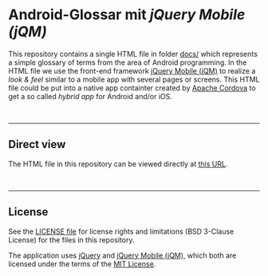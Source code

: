 # Android-Glossar mit *jQuery Mobile (jQM)*

This repository contains a single HTML file in folder [docs/](docs/ ) which 
represents a simple glossary of terms from the area of Android programming.
In the HTML file we use the front-end framework 
[jQuery Mobile (jQM)](http://jquerymobile.com) to realize
a *look & feel* similar to a mobile app with several pages or screens.
This HTML file could be put into a native app containter created by
[Apache Cordova](https://cordova.apache.org/) to get a so called *hybrid app* for Android and/or iOS.

<br>

----
## Direct view

The HTML file in this repository can be viewed directly at [this URL](https://mdecker-mobilecomputing.github.io/HTML_AndroidGlossar/index.html).

<br>

----
## License

See the [LICENSE file](LICENSE.md) for license rights and limitations (BSD 3-Clause License)
for the files in this repository.

The application uses [jQuery](http://jquery.com/) and [jQuery Mobile (jQM)](http://jquerymobile.com), which both are licensed under the terms of the [MIT License](https://jquery.org/license/).
